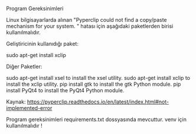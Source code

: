 Program Gereksinimleri 

Linux bilgisayarlarda alınan "Pyperclip could not find a copy/paste mechanism for your system. " hatası için aşağıdaki  paketlerden birisi  kullanılmalıdır. 

Geliştiricinin kullanıdığı  paket:

sudo apt-get install xclip

Diğer Paketler:

sudo apt-get install xsel to install the xsel utility.
sudo apt-get install xclip to install the xclip utility.
pip install gtk to install the gtk Python module.
pip install PyQt4 to install the PyQt4 Python module.

Kaynak: 
https://pyperclip.readthedocs.io/en/latest/index.html#not-implemented-error

Program gereksinimleri requirements.txt dossyasında mevcuttur. venv için kullanılmalıdır !
